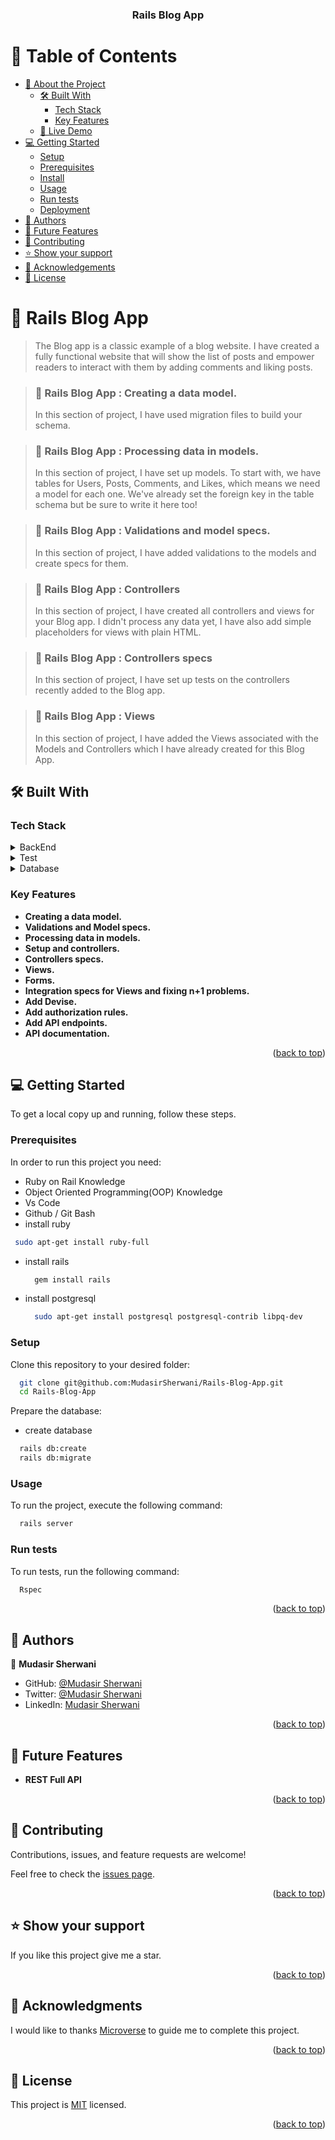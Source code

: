 <a name="readme-top"></a>

<div align="center">

  <h3><b>Rails Blog App</b></h3>

</div>

<!-- TABLE OF CONTENTS -->

# 📗 Table of Contents

- [📖 About the Project](#about-project)
  - [🛠 Built With](#built-with)
    - [Tech Stack](#tech-stack)
    - [Key Features](#key-features)
  - [🚀 Live Demo](#live-demo)
- [💻 Getting Started](#getting-started)
  - [Setup](#setup)
  - [Prerequisites](#prerequisites)
  - [Install](#install)
  - [Usage](#usage)
  - [Run tests](#run-tests)
  - [Deployment](#triangular_flag_on_post-deployment)
- [👥 Authors](#authors)
- [🔭 Future Features](#future-features)
- [🤝 Contributing](#contributing)
- [⭐️ Show your support](#support)
- [🙏 Acknowledgements](#acknowledgements)
- [📝 License](#license)

<!-- PROJECT DESCRIPTION -->

# 📖 Rails Blog App <a name="about-project"></a>

>The Blog app is a classic example of a blog website. I have created a fully functional website that will show the list of posts and empower readers to interact with them by adding comments and liking posts.

> ### 📖 Rails Blog App : Creating a data model.
> In this section of project, I have used migration files to build your schema.

> ### 📖 Rails Blog App : Processing data in models.
> In this section of project, I have set up models. To start with, we have tables for Users, Posts, Comments, and Likes, which means we need a model for each one. We've already set the foreign key in the table schema but be sure to write it here too!

> ### 📖 Rails Blog App : Validations and model specs.
> In this section of project, I have added validations to the models and create specs for them.

> ### 📖 Rails Blog App : Controllers
> In this section of project, I have created all controllers and views for your Blog app. I didn't process any data yet, I have also add simple placeholders for views with plain HTML.

> ### 📖 Rails Blog App : Controllers specs
> In this section of project, I have set up tests on the controllers recently added to the Blog app.

> ### 📖 Rails Blog App : Views
> In this section of project, I have added the Views associated with the Models and Controllers which I have already created for this Blog App.

## 🛠 Built With <a name="built-with"></a>

### Tech Stack <a name="tech-stack"></a>

<details>
  <summary>BackEnd</summary>
  <ul>
    <li><a href="https://railsguide.com/">Rails</a></li>
  </ul>
</details>

<details>
  <summary>Test</summary>
  <ul>
    <li><a href="https://rspec.com/">RSPEC</a></li>
  </ul>
</details>

<details>
<summary>Database</summary>
  <ul>
    <li><a href="https://www.postgresql.org/">PostgreSQL</a></li>
  </ul>
</details>

<!-- Features -->

### Key Features <a name="key-features"></a>

- **Creating a data model.**
- **Validations and Model specs.**
- **Processing data in models.**
- **Setup and controllers.**
- **Controllers specs.**
- **Views.**
- **Forms.**
- **Integration specs for Views and fixing n+1 problems.**
- **Add Devise.**
- **Add authorization rules.**
- **Add API endpoints.**
- **API documentation.**

<p align="right">(<a href="#readme-top">back to top</a>)</p>


## 💻 Getting Started <a name="getting-started"></a>

To get a local copy up and running, follow these steps.

### Prerequisites

In order to run this project you need:

- Ruby on Rail Knowledge
- Object Oriented Programming(OOP) Knowledge
- Vs Code 
- Github / Git Bash
- install ruby

```sh
 sudo apt-get install ruby-full

```
- install rails
  
  ```sh
    gem install rails

  ```
- install postgresql
  
  ```sh
    sudo apt-get install postgresql postgresql-contrib libpq-dev
  ```

### Setup

Clone this repository to your desired folder:

```sh
  git clone git@github.com:MudasirSherwani/Rails-Blog-App.git
  cd Rails-Blog-App
```

Prepare the database:
  - create database

```sh
  rails db:create
  rails db:migrate
```

### Usage

To run the project, execute the following command:

```sh
  rails server
```


### Run tests

To run tests, run the following command:

```sh
  Rspec
```

<p align="right">(<a href="#readme-top">back to top</a>)</p>

<!-- AUTHORS -->

## 👥 Authors <a name="authors"></a>

👤 **Mudasir Sherwani**

- GitHub: [@Mudasir Sherwani](https://github.com/MudasirSherwani)
- Twitter: [@Mudasir Sherwani](https://twitter.com/mudasirsherwani)
- LinkedIn: [Mudasir Sherwani](https://linkedin.com/in/mudasir-sherwani)


<p align="right">(<a href="#readme-top">back to top</a>)</p>

<!-- FUTURE FEATURES -->

## 🔭 Future Features <a name="future-features"></a>

- **REST Full API**

<p align="right">(<a href="#readme-top">back to top</a>)</p>

<!-- CONTRIBUTING -->

## 🤝 Contributing <a name="contributing"></a>

Contributions, issues, and feature requests are welcome!

Feel free to check the [issues page](https://github.com/MudasirSherwani/Rails-Blog-App/issues).

<p align="right">(<a href="#readme-top">back to top</a>)</p>

<!-- SUPPORT -->

## ⭐️ Show your support <a name="support"></a>

If you like this project give me a star.

<p align="right">(<a href="#readme-top">back to top</a>)</p>

<!-- ACKNOWLEDGEMENTS -->

## 🙏 Acknowledgments <a name="acknowledgements"></a>

I would like to thanks [Microverse](https://www.microverse.org/) to guide me to complete this project.

<p align="right">(<a href="#readme-top">back to top</a>)</p>

<!-- LICENSE -->

## 📝 License <a name="license"></a>
 
This project is [MIT](https://github.com/MudasirSherwani/Rails-Blog-App/blob/main/LICENSE) licensed.


<p align="right">(<a href="#readme-top">back to top</a>)</p>
